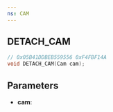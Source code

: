 ```yaml
---
ns: CAM
---
```

## DETACH_CAM

```c
// 0x05B41DDBEB559556 0xF4FBF14A
void DETACH_CAM(Cam cam);
```

## Parameters
* **cam**:
